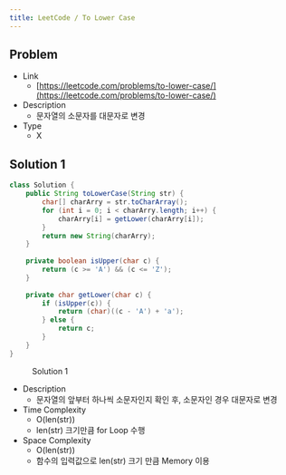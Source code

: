 ```yaml
---
title: LeetCode / To Lower Case
---
```


## Problem

* Link
  * [https://leetcode.com/problems/to-lower-case/](https://leetcode.com/problems/to-lower-case/)
* Description
  * 문자열의 소문자를 대문자로 변경
* Type
  * X

## Solution 1

```java {linenos=table}
class Solution {
    public String toLowerCase(String str) {
        char[] charArry = str.toCharArray();
        for (int i = 0; i < charArry.length; i++) {
            charArry[i] = getLower(charArry[i]);
        }
        return new String(charArry);
    }
    
    private boolean isUpper(char c) {
        return (c >= 'A') && (c <= 'Z');
    }
    
    private char getLower(char c) {
        if (isUpper(c)) {
            return (char)((c - 'A') + 'a');
        } else {
            return c;
        }
    }
}
```

<figure>
<figcaption class="caption">Solution 1</figcaption>
</figure>

* Description
  * 문자열의 앞부터 하나씩 소문자인지 확인 후, 소문자인 경우 대문자로 변경
* Time Complexity 
  * O(len(str))
  * len(str) 크기만큼 for Loop 수행
* Space Complexity 
  * O(len(str))
  * 함수의 입력값으로 len(str) 크기 만큼 Memory 이용